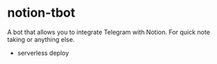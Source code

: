 # notion-tbot
A bot that allows you to integrate Telegram with Notion. For quick note taking or anything else.

- serverless deploy
